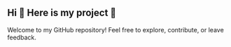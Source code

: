 ## Hi 👋 Here is my project 🤝

Welcome to my GitHub repository! Feel free to explore, contribute, or leave feedback.

